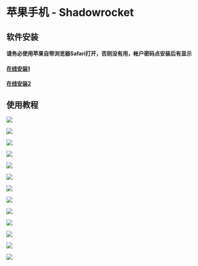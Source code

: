 # 苹果手机 - Shadowrocket

## 软件安装

#### 请务必使用苹果自带浏览器Safari打开，否则没有用，帐户密码点安装后有显示

#### [在线安装1](https://ios.bmx168.com:12443/shadowrocket/)

#### [在线安装2](https://bmxcloud.fun/download/bmxios/shadowrocket/index.html) 

## 使用教程

![](../.gitbook/assets/image%20%2850%29.png)

![](../.gitbook/assets/image%20%2834%29.png)

![](../.gitbook/assets/image%20%2835%29.png)

![](../.gitbook/assets/image%20%287%29.png)

![](../.gitbook/assets/image%20%2837%29.png)

![](../.gitbook/assets/image%20%2842%29.png)

![](../.gitbook/assets/image.png)

![](../.gitbook/assets/image%20%2816%29.png)

![](../.gitbook/assets/image%20%2852%29.png)

![](../.gitbook/assets/image%20%2826%29.png)

![](../.gitbook/assets/image%20%2855%29.png)

![](../.gitbook/assets/image%20%2863%29.png)

![](../.gitbook/assets/image%20%2838%29.png)























